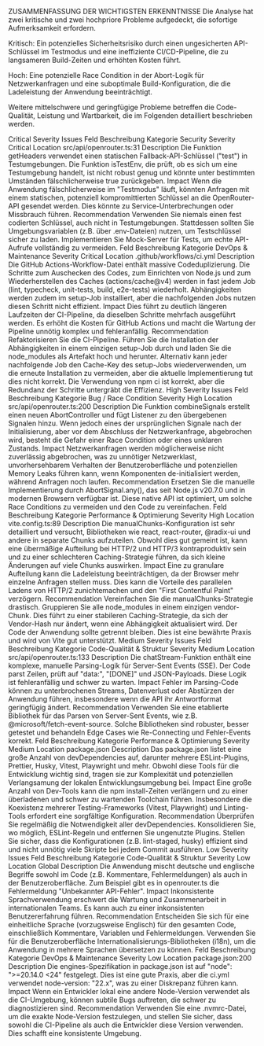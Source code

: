 ZUSAMMENFASSUNG DER WICHTIGSTEN ERKENNTNISSE
Die Analyse hat zwei kritische und zwei hochpriore Probleme aufgedeckt, die sofortige Aufmerksamkeit erfordern.

Kritisch: Ein potenzielles Sicherheitsrisiko durch einen ungesicherten API-Schlüssel im Testmodus und eine ineffiziente CI/CD-Pipeline, die zu langsameren Build-Zeiten und erhöhten Kosten führt.

Hoch: Eine potenzielle Race Condition in der Abort-Logik für Netzwerkanfragen und eine suboptimale Build-Konfiguration, die die Ladeleistung der Anwendung beeinträchtigt.

Weitere mittelschwere und geringfügige Probleme betreffen die Code-Qualität, Leistung und Wartbarkeit, die im Folgenden detailliert beschrieben werden.

Critical Severity Issues
Feld Beschreibung
Kategorie Security
Severity Critical
Location src/api/openrouter.ts:31
Description Die Funktion getHeaders verwendet einen statischen Fallback-API-Schlüssel ("test") in Testumgebungen. Die Funktion isTestEnv, die prüft, ob es sich um eine Testumgebung handelt, ist nicht robust genug und könnte unter bestimmten Umständen fälschlicherweise true zurückgeben.
Impact Wenn die Anwendung fälschlicherweise im "Testmodus" läuft, könnten Anfragen mit einem statischen, potenziell kompromittierten Schlüssel an die OpenRouter-API gesendet werden. Dies könnte zu Service-Unterbrechungen oder Missbrauch führen.
Recommendation Verwenden Sie niemals einen fest codierten Schlüssel, auch nicht in Testumgebungen. Stattdessen sollten Sie Umgebungsvariablen (z.B. über .env-Dateien) nutzen, um Testschlüssel sicher zu laden. Implementieren Sie Mock-Server für Tests, um echte API-Aufrufe vollständig zu vermeiden.
Feld Beschreibung
Kategorie DevOps & Maintenance
Severity Critical
Location .github/workflows/ci.yml
Description Die GitHub Actions-Workflow-Datei enthält massive Codeduplizierung. Die Schritte zum Auschecken des Codes, zum Einrichten von Node.js und zum Wiederherstellen des Caches (actions/cache@v4) werden in fast jedem Job (lint, typecheck, unit-tests, build, e2e-tests) wiederholt. Abhängigkeiten werden zudem im setup-Job installiert, aber die nachfolgenden Jobs nutzen diesen Schritt nicht effizient.
Impact Dies führt zu deutlich längeren Laufzeiten der CI-Pipeline, da dieselben Schritte mehrfach ausgeführt werden. Es erhöht die Kosten für GitHub Actions und macht die Wartung der Pipeline unnötig komplex und fehleranfällig.
Recommendation Refaktorisieren Sie die CI-Pipeline. Führen Sie die Installation der Abhängigkeiten in einem einzigen setup-Job durch und laden Sie die node_modules als Artefakt hoch und herunter. Alternativ kann jeder nachfolgende Job den Cache-Key des setup-Jobs wiederverwenden, um die erneute Installation zu vermeiden, aber die aktuelle Implementierung tut dies nicht korrekt. Die Verwendung von npm ci ist korrekt, aber die Redundanz der Schritte untergräbt die Effizienz.
High Severity Issues
Feld Beschreibung
Kategorie Bug / Race Condition
Severity High
Location src/api/openrouter.ts:200
Description Die Funktion combineSignals erstellt einen neuen AbortController und fügt Listener zu den übergebenen Signalen hinzu. Wenn jedoch eines der ursprünglichen Signale nach der Initialisierung, aber vor dem Abschluss der Netzwerkanfrage, abgebrochen wird, besteht die Gefahr einer Race Condition oder eines unklaren Zustands.
Impact Netzwerkanfragen werden möglicherweise nicht zuverlässig abgebrochen, was zu unnötiger Netzwerklast, unvorhersehbarem Verhalten der Benutzeroberfläche und potenziellen Memory Leaks führen kann, wenn Komponenten de-initialisiert werden, während Anfragen noch laufen.
Recommendation Ersetzen Sie die manuelle Implementierung durch AbortSignal.any(), das seit Node.js v20.7.0 und in modernen Browsern verfügbar ist. Diese native API ist optimiert, um solche Race Conditions zu vermeiden und den Code zu vereinfachen.
Feld Beschreibung
Kategorie Performance & Optimierung
Severity High
Location vite.config.ts:89
Description Die manualChunks-Konfiguration ist sehr detailliert und versucht, Bibliotheken wie react, react-router, @radix-ui und andere in separate Chunks aufzuteilen. Obwohl dies gut gemeint ist, kann eine übermäßige Aufteilung bei HTTP/2 und HTTP/3 kontraproduktiv sein und zu einer schlechteren Caching-Strategie führen, da sich kleine Änderungen auf viele Chunks auswirken.
Impact Eine zu granulare Aufteilung kann die Ladeleistung beeinträchtigen, da der Browser mehr einzelne Anfragen stellen muss. Dies kann die Vorteile des parallelen Ladens von HTTP/2 zunichtemachen und den "First Contentful Paint" verzögern.
Recommendation Vereinfachen Sie die manualChunks-Strategie drastisch. Gruppieren Sie alle node_modules in einem einzigen vendor-Chunk. Dies führt zu einer stabileren Caching-Strategie, da sich der Vendor-Hash nur ändert, wenn eine Abhängigkeit aktualisiert wird. Der Code der Anwendung sollte getrennt bleiben. Dies ist eine bewährte Praxis und wird von Vite gut unterstützt.
Medium Severity Issues
Feld Beschreibung
Kategorie Code-Qualität & Struktur
Severity Medium
Location src/api/openrouter.ts:133
Description Die chatStream-Funktion enthält eine komplexe, manuelle Parsing-Logik für Server-Sent Events (SSE). Der Code parst Zeilen, prüft auf "data:", "[DONE]" und JSON-Payloads. Diese Logik ist fehleranfällig und schwer zu warten.
Impact Fehler im Parsing-Code können zu unterbrochenen Streams, Datenverlust oder Abstürzen der Anwendung führen, insbesondere wenn die API ihr Antwortformat geringfügig ändert.
Recommendation Verwenden Sie eine etablierte Bibliothek für das Parsen von Server-Sent Events, wie z.B. @microsoft/fetch-event-source. Solche Bibliotheken sind robuster, besser getestet und behandeln Edge Cases wie Re-Connecting und Fehler-Events korrekt.
Feld Beschreibung
Kategorie Performance & Optimierung
Severity Medium
Location package.json
Description Das package.json listet eine große Anzahl von devDependencies auf, darunter mehrere ESLint-Plugins, Prettier, Husky, Vitest, Playwright und mehr. Obwohl diese Tools für die Entwicklung wichtig sind, tragen sie zur Komplexität und potenziellen Verlangsamung der lokalen Entwicklungsumgebung bei.
Impact Eine große Anzahl von Dev-Tools kann die npm install-Zeiten verlängern und zu einer überladenen und schwer zu wartenden Toolchain führen. Insbesondere die Koexistenz mehrerer Testing-Frameworks (Vitest, Playwright) und Linting-Tools erfordert eine sorgfältige Konfiguration.
Recommendation Überprüfen Sie regelmäßig die Notwendigkeit aller devDependencies. Konsolidieren Sie, wo möglich, ESLint-Regeln und entfernen Sie ungenutzte Plugins. Stellen Sie sicher, dass die Konfigurationen (z.B. lint-staged, husky) effizient sind und nicht unnötig viele Skripte bei jedem Commit ausführen.
Low Severity Issues
Feld Beschreibung
Kategorie Code-Qualität & Struktur
Severity Low
Location Global
Description Die Anwendung mischt deutsche und englische Begriffe sowohl im Code (z.B. Kommentare, Fehlermeldungen) als auch in der Benutzeroberfläche. Zum Beispiel gibt es in openrouter.ts die Fehlermeldung "Unbekannter API-Fehler".
Impact Inkonsistente Sprachverwendung erschwert die Wartung und Zusammenarbeit in internationalen Teams. Es kann auch zu einer inkonsistenten Benutzererfahrung führen.
Recommendation Entscheiden Sie sich für eine einheitliche Sprache (vorzugsweise Englisch) für den gesamten Code, einschließlich Kommentare, Variablen und Fehlermeldungen. Verwenden Sie für die Benutzeroberfläche Internationalisierungs-Bibliotheken (i18n), um die Anwendung in mehrere Sprachen übersetzen zu können.
Feld Beschreibung
Kategorie DevOps & Maintenance
Severity Low
Location package.json:200
Description Die engines-Spezifikation in package.json ist auf "node": ">=20.14.0 <24" festgelegt. Dies ist eine gute Praxis, aber die ci.yml verwendet node-version: "22.x", was zu einer Diskrepanz führen kann.
Impact Wenn ein Entwickler lokal eine andere Node-Version verwendet als die CI-Umgebung, können subtile Bugs auftreten, die schwer zu diagnostizieren sind.
Recommendation Verwenden Sie eine .nvmrc-Datei, um die exakte Node-Version festzulegen, und stellen Sie sicher, dass sowohl die CI-Pipeline als auch die Entwickler diese Version verwenden. Dies schafft eine konsistente Umgebung.

